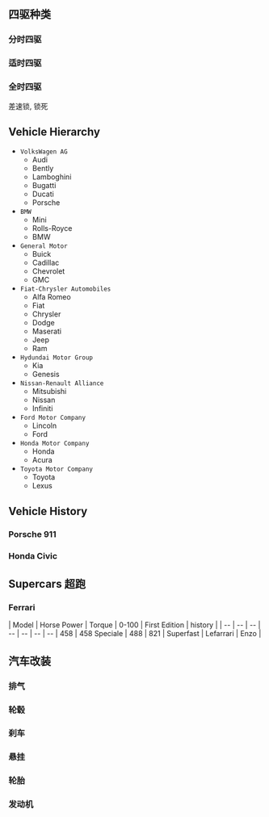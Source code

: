 

## 四驱种类
### 分时四驱
### 适时四驱
### 全时四驱
差速锁, 锁死


## Vehicle Hierarchy
- `VolksWagen AG`
    + Audi
    + Bently
    + Lamboghini
    + Bugatti
    + Ducati
    + Porsche 
- `BMW`
    + Mini
    + Rolls-Royce
    + BMW
- `General Motor`
    + Buick
    + Cadillac
    + Chevrolet
    + GMC
- `Fiat-Chrysler Automobiles`
    + Alfa Romeo
    + Fiat
    + Chrysler
    + Dodge
    + Maserati
    + Jeep
    + Ram
- `Hydundai Motor Group`
    + Kia
    + Genesis
- `Nissan-Renault Alliance`
    + Mitsubishi
    + Nissan
    + Infiniti
- `Ford Motor Company`
    + Lincoln
    + Ford
- `Honda Motor Company`
    + Honda
    + Acura
- `Toyota Motor Company`
    + Toyota
    + Lexus

## Vehicle History
### Porsche 911
### Honda Civic 

## Supercars 超跑
### Ferrari
| Model | Horse Power | Torque | 0-100 | First Edition | history |
| -- | -- | -- | -- | -- | -- | -- |
458 |
458 Speciale | 
488 | 
821 |
Superfast |
Lefarrari |
Enzo |


## 汽车改装
### 排气
### 轮毂
### 刹车
### 悬挂
### 轮胎
### 发动机

    
